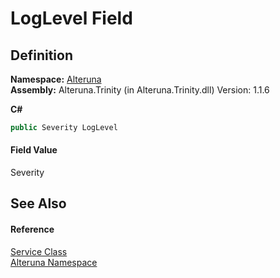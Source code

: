 # LogLevel Field




## Definition
**Namespace:** <a href="N_Alteruna">Alteruna</a>  
**Assembly:** Alteruna.Trinity (in Alteruna.Trinity.dll) Version: 1.1.6

**C#**
``` C#
public Severity LogLevel
```



#### Field Value
Severity

## See Also


#### Reference
<a href="T_Alteruna_Service">Service Class</a>  
<a href="N_Alteruna">Alteruna Namespace</a>  
